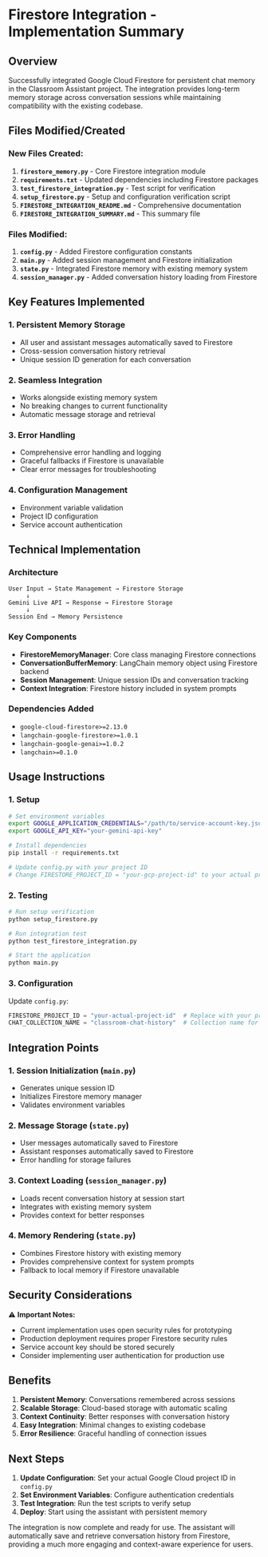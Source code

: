 # Firestore Integration - Implementation Summary

## Overview
Successfully integrated Google Cloud Firestore for persistent chat memory in the Classroom Assistant project. The integration provides long-term memory storage across conversation sessions while maintaining compatibility with the existing codebase.

## Files Modified/Created

### New Files Created:
1. **`firestore_memory.py`** - Core Firestore integration module
2. **`requirements.txt`** - Updated dependencies including Firestore packages
3. **`test_firestore_integration.py`** - Test script for verification
4. **`setup_firestore.py`** - Setup and configuration verification script
5. **`FIRESTORE_INTEGRATION_README.md`** - Comprehensive documentation
6. **`FIRESTORE_INTEGRATION_SUMMARY.md`** - This summary file

### Files Modified:
1. **`config.py`** - Added Firestore configuration constants
2. **`main.py`** - Added session management and Firestore initialization
3. **`state.py`** - Integrated Firestore memory with existing memory system
4. **`session_manager.py`** - Added conversation history loading from Firestore

## Key Features Implemented

### 1. Persistent Memory Storage
- All user and assistant messages automatically saved to Firestore
- Cross-session conversation history retrieval
- Unique session ID generation for each conversation

### 2. Seamless Integration
- Works alongside existing memory system
- No breaking changes to current functionality
- Automatic message storage and retrieval

### 3. Error Handling
- Comprehensive error handling and logging
- Graceful fallbacks if Firestore is unavailable
- Clear error messages for troubleshooting

### 4. Configuration Management
- Environment variable validation
- Project ID configuration
- Service account authentication

## Technical Implementation

### Architecture
```
User Input → State Management → Firestore Storage
     ↓
Gemini Live API → Response → Firestore Storage
     ↓
Session End → Memory Persistence
```

### Key Components
- **FirestoreMemoryManager**: Core class managing Firestore connections
- **ConversationBufferMemory**: LangChain memory object using Firestore backend
- **Session Management**: Unique session IDs and conversation tracking
- **Context Integration**: Firestore history included in system prompts

### Dependencies Added
- `google-cloud-firestore>=2.13.0`
- `langchain-google-firestore>=1.0.1`
- `langchain-google-genai>=1.0.2`
- `langchain>=0.1.0`

## Usage Instructions

### 1. Setup
```bash
# Set environment variables
export GOOGLE_APPLICATION_CREDENTIALS="/path/to/service-account-key.json"
export GOOGLE_API_KEY="your-gemini-api-key"

# Install dependencies
pip install -r requirements.txt

# Update config.py with your project ID
# Change FIRESTORE_PROJECT_ID = "your-gcp-project-id" to your actual project ID
```

### 2. Testing
```bash
# Run setup verification
python setup_firestore.py

# Run integration test
python test_firestore_integration.py

# Start the application
python main.py
```

### 3. Configuration
Update `config.py`:
```python
FIRESTORE_PROJECT_ID = "your-actual-project-id"  # Replace with your project ID
CHAT_COLLECTION_NAME = "classroom-chat-history"  # Collection name for chat history
```

## Integration Points

### 1. Session Initialization (`main.py`)
- Generates unique session ID
- Initializes Firestore memory manager
- Validates environment variables

### 2. Message Storage (`state.py`)
- User messages automatically saved to Firestore
- Assistant responses automatically saved to Firestore
- Error handling for storage failures

### 3. Context Loading (`session_manager.py`)
- Loads recent conversation history at session start
- Integrates with existing memory system
- Provides context for better responses

### 4. Memory Rendering (`state.py`)
- Combines Firestore history with existing memory
- Provides comprehensive context for system prompts
- Fallback to local memory if Firestore unavailable

## Security Considerations

⚠️ **Important Notes:**
- Current implementation uses open security rules for prototyping
- Production deployment requires proper Firestore security rules
- Service account key should be stored securely
- Consider implementing user authentication for production use

## Benefits

1. **Persistent Memory**: Conversations remembered across sessions
2. **Scalable Storage**: Cloud-based storage with automatic scaling
3. **Context Continuity**: Better responses with conversation history
4. **Easy Integration**: Minimal changes to existing codebase
5. **Error Resilience**: Graceful handling of connection issues

## Next Steps

1. **Update Configuration**: Set your actual Google Cloud project ID in `config.py`
2. **Set Environment Variables**: Configure authentication credentials
3. **Test Integration**: Run the test scripts to verify setup
4. **Deploy**: Start using the assistant with persistent memory

The integration is now complete and ready for use. The assistant will automatically save and retrieve conversation history from Firestore, providing a much more engaging and context-aware experience for users.